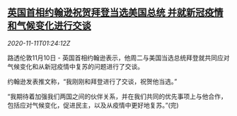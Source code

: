 <!--1605061396000-->
[英国首相约翰逊祝贺拜登当选美国总统 并就新冠疫情和气候变化进行交谈](https://cn.reuters.com/article/uk-boris-johnson-biden-win-1111-idCNKBS27R03F)
------

<div><i>2020-11-11T01:24:12Z</i></div><p>路透伦敦11月10日 - 英国首相约翰逊表示，他周二与美国当选总统拜登就共同应对气候变化和从新冠疫情中复苏的问题进行了交谈。</p><p>约翰逊发表推文称，“我刚刚和拜登进行了交谈，祝贺他当选。”</p><p>“我期待着加强我们两国之间的伙伴关系，并在我们共同的优先事项上与他合作，包括应对气候变化，促进民主，以及从疫情中更好地复苏。”(完)</p>
